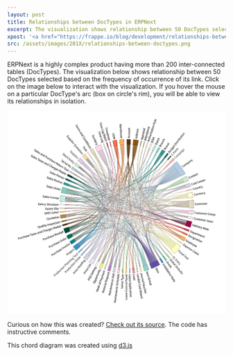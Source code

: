 ```yaml
---
layout: post
title: Relationships between DocTypes in ERPNext
excerpt: The visualization shows relationship between 50 DocTypes selected based on the frequency of occurrence of its link
xpost: '<a href="https://frappe.io/blog/development/relationships-between-doctypes-in-erpnext" target="_blank">Frappé Blog</a>'
src: /assets/images/201X/relationships-between-doctypes.png
---
```



ERPNext is a highly complex product having more than 200 inter-connected tables (DocTypes). The visualization below shows relationship between 50 DocTypes selected based on the frequency of occurrence of its link. Click on the image below to interact with the visualization. If you hover the mouse on a particular DocType's arc (box on circle's rim), you will be able to view its relationships in isolation.

<a href="https://bl.ocks.org/anandpdoshi/raw/5124686/" target="_blank" class="no-underline">
	<img src="/assets/images/201X/relationships-between-doctypes.png" alt="Click on this image to interact">
</a>

Curious on how this was created? <a href="https://gist.github.com/anandpdoshi/5124686#file-erpnext_links-js" target="_blank">Check out its source</a>. The code has instructive comments.

This chord diagram was created using <a href="http://d3js.org" target="_blank">d3.js</a>

